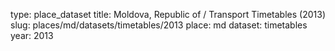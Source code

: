 type: place_dataset
title: Moldova, Republic of / Transport Timetables (2013)
slug: places/md/datasets/timetables/2013
place: md
dataset: timetables
year: 2013
